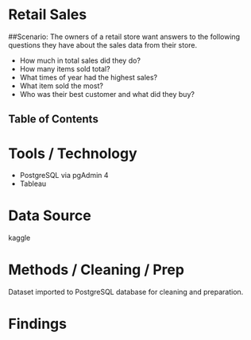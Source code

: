 # Retail Sales
##Scenario:
The owners of a retail store want answers to the following questions they have about the sales data from their store.
* How much in total sales did they do?
* How many items sold total?
* What times of year had the highest sales?
* What item sold the most?
* Who was their best customer and what did they buy?

## Table of Contents



# Tools / Technology 
- PostgreSQL via pgAdmin 4
- Tableau


# Data Source
kaggle


# Methods / Cleaning / Prep
Dataset imported to PostgreSQL database for cleaning and preparation.


# Findings
